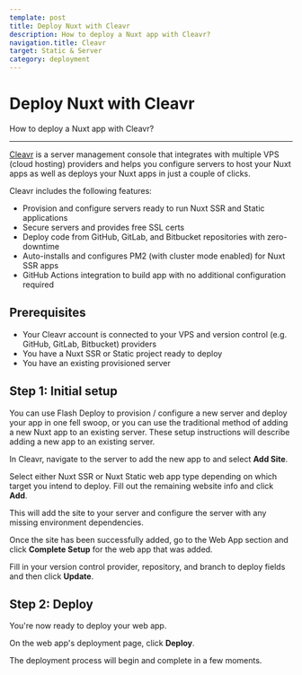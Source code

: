```yaml
---
template: post
title: Deploy Nuxt with Cleavr
description: How to deploy a Nuxt app with Cleavr?
navigation.title: Cleavr
target: Static & Server
category: deployment
---
```

# Deploy Nuxt with Cleavr

How to deploy a Nuxt app with Cleavr?

---

[Cleavr](https://cleavr.io) is a server management console that integrates with multiple VPS (cloud hosting) providers and helps you configure servers to host your Nuxt apps as well as deploys your Nuxt apps in just a couple of clicks.

Cleavr includes the following features:

- Provision and configure servers ready to run Nuxt SSR and Static applications
- Secure servers and provides free SSL certs
- Deploy code from GitHub, GitLab, and Bitbucket repositories with zero-downtime
- Auto-installs and configures PM2 (with cluster mode enabled) for Nuxt SSR apps
- GitHub Actions integration to build app with no additional configuration required

## Prerequisites

- Your Cleavr account is connected to your VPS and version control (e.g. GitHub, GitLab, Bitbucket) providers
- You have a Nuxt SSR or Static project ready to deploy
- You have an existing provisioned server

## Step 1: Initial setup

You can use Flash Deploy to provision / configure a new server and deploy your app in one fell swoop, or you can use the traditional method of adding a new Nuxt app to an existing server. These setup instructions will describe adding a new app to an existing server.

In Cleavr, navigate to the server to add the new app to and select **Add Site**.

Select either Nuxt SSR or Nuxt Static web app type depending on which target you intend to deploy. Fill out the remaining website info and click **Add**.

This will add the site to your server and configure the server with any missing environment dependencies.

Once the site has been successfully added, go to the Web App section and click **Complete Setup** for the web app that was added.

Fill in your version control provider, repository, and branch to deploy fields and then click **Update**.

## Step 2: Deploy

You're now ready to deploy your web app.

On the web app's deployment page, click **Deploy**.

The deployment process will begin and complete in a few moments.
